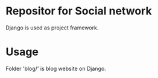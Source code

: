 # Repositor for Social network

Django is used as project framework.

# Usage

Folder 'blog/' is blog website on Django.
